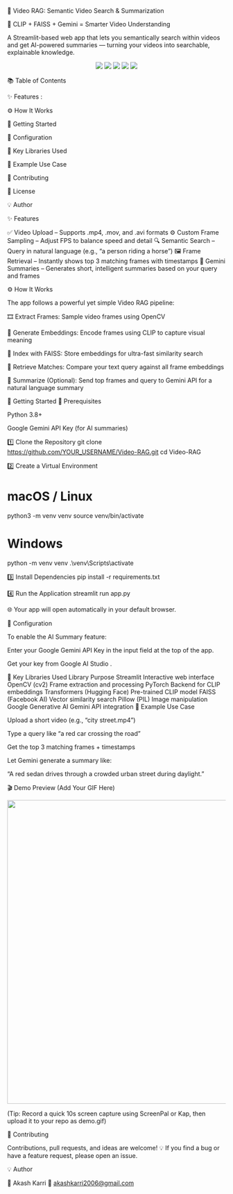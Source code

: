 🎥 Video RAG: Semantic Video Search & Summarization

🚀 CLIP + FAISS + Gemini = Smarter Video Understanding

A Streamlit-based web app that lets you semantically search within videos and get AI-powered summaries — turning your videos into searchable, explainable knowledge.

<p align="center"> <img src="https://img.shields.io/badge/Framework-Streamlit-FF4B4B?style=for-the-badge&logo=streamlit&logoColor=white"/> <img src="https://img.shields.io/badge/Model-CLIP-blue?style=for-the-badge&logo=openai&logoColor=white"/> <img src="https://img.shields.io/badge/Search-FAISS-green?style=for-the-badge&logo=facebook&logoColor=white"/> <img src="https://img.shields.io/badge/API-Gemini AI-yellow?style=for-the-badge&logo=google&logoColor=white"/> <img src="https://img.shields.io/badge/Python-3.8+-3776AB?style=for-the-badge&logo=python&logoColor=white"/> </p>
📚 Table of Contents

✨ Features :

⚙️ How It Works

🚀 Getting Started

🔑 Configuration

🧠 Key Libraries Used

🧩 Example Use Case

🤝 Contributing

🧾 License

💡 Author

✨ Features

✅ Video Upload – Supports .mp4, .mov, and .avi formats
⚙️ Custom Frame Sampling – Adjust FPS to balance speed and detail
🔍 Semantic Search – Query in natural language (e.g., “a person riding a horse”)
🖼️ Frame Retrieval – Instantly shows top 3 matching frames with timestamps
🧠 Gemini Summaries – Generates short, intelligent summaries based on your query and frames

⚙️ How It Works

The app follows a powerful yet simple Video RAG pipeline:

🎞️ Extract Frames: Sample video frames using OpenCV

🧩 Generate Embeddings: Encode frames using CLIP to capture visual meaning

🧮 Index with FAISS: Store embeddings for ultra-fast similarity search

🔎 Retrieve Matches: Compare your text query against all frame embeddings

💬 Summarize (Optional): Send top frames and query to Gemini API for a natural language summary

🚀 Getting Started
🧩 Prerequisites

Python 3.8+

Google Gemini API Key (for AI summaries)

1️⃣ Clone the Repository
git clone https://github.com/YOUR_USERNAME/Video-RAG.git
cd Video-RAG

2️⃣ Create a Virtual Environment
# macOS / Linux
python3 -m venv venv
source venv/bin/activate

# Windows
python -m venv venv
.\venv\Scripts\activate

3️⃣ Install Dependencies
pip install -r requirements.txt

4️⃣ Run the Application
streamlit run app.py


🌐 Your app will open automatically in your default browser.

🔑 Configuration

To enable the AI Summary feature:

Enter your Google Gemini API Key in the input field at the top of the app.

Get your key from Google AI Studio
.

🧠 Key Libraries Used
Library	Purpose
Streamlit	Interactive web interface
OpenCV (cv2)	Frame extraction and processing
PyTorch	Backend for CLIP embeddings
Transformers (Hugging Face)	Pre-trained CLIP model
FAISS (Facebook AI)	Vector similarity search
Pillow (PIL)	Image manipulation
Google Generative AI	Gemini API integration
🧩 Example Use Case

Upload a short video (e.g., “city street.mp4”)

Type a query like “a red car crossing the road”

Get the top 3 matching frames + timestamps

Let Gemini generate a summary like:

“A red sedan drives through a crowded urban street during daylight.”

🎬 Demo Preview (Add Your GIF Here)
<p align="center"> <img src="https://github.com/YOUR_USERNAME/Video-RAG/assets/demo.gif" width="700"/> </p>

(Tip: Record a quick 10s screen capture using ScreenPal or Kap, then upload it to your repo as demo.gif)

🤝 Contributing

Contributions, pull requests, and ideas are welcome! 💡
If you find a bug or have a feature request, please open an issue.

💡 Author

👤 Akash Karri
📧 akashkarri2006@gmail.com

